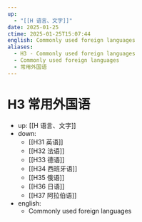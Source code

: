 ```yaml
---
up:
  - "[[H 语言、文字]]"
date: 2025-01-25
ctime: 2025-01-25T15:07:44
english: Commonly used foreign languages
aliases:
  - H3 - Commonly used foreign languages
  - Commonly used foreign languages
  - 常用外国语
---
```


# H3 常用外国语

- up: [[H 语言、文字]]
- down:
	- [[H31 英语]]
	- [[H32 法语]]
	- [[H33 德语]]
	- [[H34 西班牙语]]
	- [[H35 俄语]]
	- [[H36 日语]]
	- [[H37 阿拉伯语]]
- english:
	- Commonly used foreign languages
